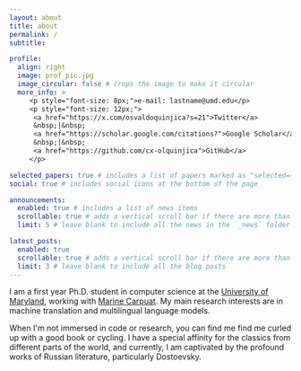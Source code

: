 ```yaml
---
layout: about
title: about
permalink: /
subtitle: 

profile:
  align: right
  image: prof_pic.jpg
  image_circular: false # crops the image to make it circular
  more_info: >
     <p style="font-size: 8px;">e-mail: lastname@umd.edu</p>
     <p style="font-size: 12px;">
      <a href="https://x.com/osvaldoquinjica?s=21">Twitter</a>
      &nbsp;|&nbsp;
      <a href="https://scholar.google.com/citations?">Google Scholar</a>
      &nbsp;|&nbsp;
      <a href="https://github.com/cx-olquinjica">GitHub</a>
     </p>

selected_papers: true # includes a list of papers marked as "selected={true}"
social: true # includes social icons at the bottom of the page

announcements:
  enabled: true # includes a list of news items
  scrollable: true # adds a vertical scroll bar if there are more than 3 news items
  limit: 5 # leave blank to include all the news in the `_news` folder

latest_posts:
  enabled: true
  scrollable: true # adds a vertical scroll bar if there are more than 3 new posts items
  limit: 3 # leave blank to include all the blog posts   
---
```


I am a first year Ph.D. student in computer science at the [University of Maryland](https://www.cs.umd.edu/), working with [Marine Carpuat](https://www.cs.umd.edu/~marine/). My main research interests are in machine translation and multilingual language models. 

When I'm not immersed in code or research, you can find me find me curled up with a good book or cycling. I have a special affinity for the classics from different parts of the world, and currently, I am captivated by the profound works of Russian literature, particularly Dostoevsky.
